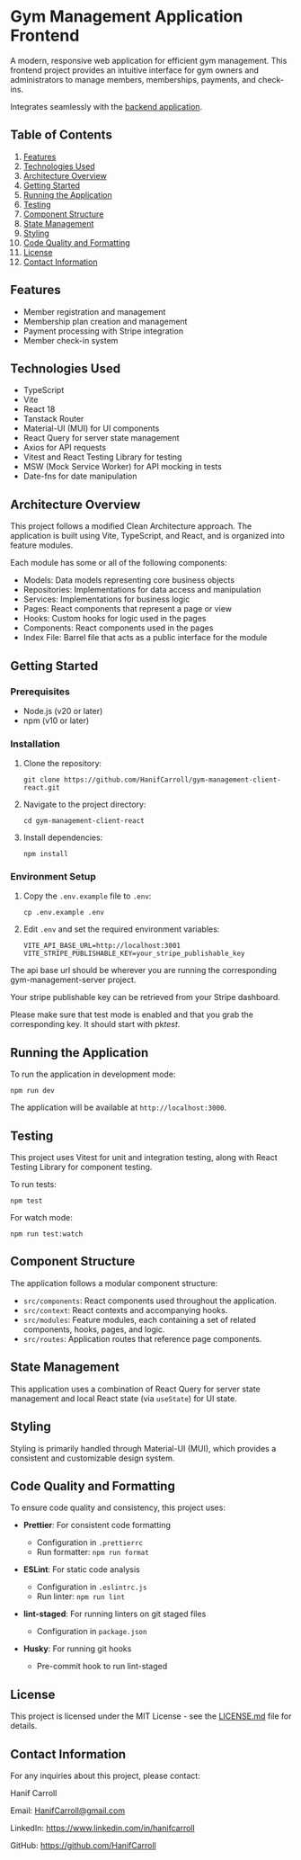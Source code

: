 # Gym Management Application Frontend

A modern, responsive web application for efficient gym management. This frontend project provides an intuitive interface
for gym owners and administrators to manage members, memberships, payments, and check-ins.

Integrates seamlessly with
the [backend application](https://github.com/HanifCarroll/gym-management-server-express).

## Table of Contents

1. [Features](#features)
2. [Technologies Used](#technologies-used)
3. [Architecture Overview](#architecture-overview)
4. [Getting Started](#getting-started)
5. [Running the Application](#running-the-application)
6. [Testing](#testing)
7. [Component Structure](#component-structure)
8. [State Management](#state-management)
9. [Styling](#styling)
10. [Code Quality and Formatting](#code-quality-and-formatting)
11. [License](#license)
12. [Contact Information](#contact-information)

## Features

- Member registration and management
- Membership plan creation and management
- Payment processing with Stripe integration
- Member check-in system

## Technologies Used

- TypeScript
- Vite
- React 18
- Tanstack Router
- Material-UI (MUI) for UI components
- React Query for server state management
- Axios for API requests
- Vitest and React Testing Library for testing
- MSW (Mock Service Worker) for API mocking in tests
- Date-fns for date manipulation

## Architecture Overview

This project follows a modified Clean Architecture approach. The application is
built using Vite, TypeScript, and React, and is organized into feature modules.

Each module has some or all of the following components:

- Models: Data models representing core business objects
- Repositories: Implementations for data access and manipulation
- Services: Implementations for business logic
- Pages: React components that represent a page or view
- Hooks: Custom hooks for logic used in the pages
- Components: React components used in the pages
- Index File: Barrel file that acts as a public interface for the module

## Getting Started

### Prerequisites

- Node.js (v20 or later)
- npm (v10 or later)

### Installation

1. Clone the repository:

   ```
   git clone https://github.com/HanifCarroll/gym-management-client-react.git
   ```

2. Navigate to the project directory:

   ```
   cd gym-management-client-react
   ```

3. Install dependencies:
   ```
   npm install
   ```

### Environment Setup

1. Copy the `.env.example` file to `.env`:

   ```
   cp .env.example .env
   ```

2. Edit `.env` and set the required environment variables:
   ```
   VITE_API_BASE_URL=http://localhost:3001
   VITE_STRIPE_PUBLISHABLE_KEY=your_stripe_publishable_key
   ```

The api base url should be wherever you are running the corresponding gym-management-server project.

Your stripe publishable key can be retrieved from your Stripe dashboard.

Please make sure that test mode is enabled and that you grab the corresponding key. It should start with pk*test*.

## Running the Application

To run the application in development mode:

```
npm run dev
```

The application will be available at `http://localhost:3000`.

## Testing

This project uses Vitest for unit and integration testing, along with React Testing Library for component testing.

To run tests:

```
npm test
```

For watch mode:

```
npm run test:watch
```

## Component Structure

The application follows a modular component structure:

- `src/components`: React components used throughout the application.
- `src/context`: React contexts and accompanying hooks.
- `src/modules`: Feature modules, each containing a set of related components, hooks, pages, and logic.
- `src/routes`: Application routes that reference page components.

## State Management

This application uses a combination of React Query for server state management and local React state (via `useState`)
for UI state.

## Styling

Styling is primarily handled through Material-UI (MUI), which provides a consistent and customizable design system.

## Code Quality and Formatting

To ensure code quality and consistency, this project uses:

- **Prettier**: For consistent code formatting

    - Configuration in `.prettierrc`
    - Run formatter: `npm run format`

- **ESLint**: For static code analysis

    - Configuration in `.eslintrc.js`
    - Run linter: `npm run lint`

- **lint-staged**: For running linters on git staged files

    - Configuration in `package.json`

- **Husky**: For running git hooks
    - Pre-commit hook to run lint-staged

## License

This project is licensed under the MIT License - see the [LICENSE.md](LICENSE.md) file for details.

## Contact Information

For any inquiries about this project, please contact:

Hanif Carroll

Email: [HanifCarroll@gmail.com](mailto:HanifCarroll@gmail.com)

LinkedIn: https://www.linkedin.com/in/hanifcarroll

GitHub: https://github.com/HanifCarroll
